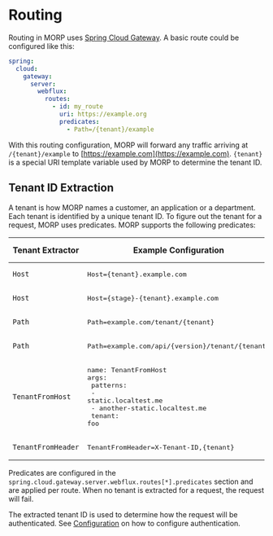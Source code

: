 # Routing

Routing in MORP uses [Spring Cloud Gateway](https://docs.spring.io/spring-cloud-gateway/docs/current/reference/html/). A
basic route could be configured like this:

```yaml
spring:
  cloud:
    gateway:
      server:
        webflux:
          routes:
            - id: my_route
              uri: https://example.org
              predicates:
                - Path=/{tenant}/example
```

With this routing configuration, MORP will forward any traffic arriving at `/{tenant}/example` to
[https://example.com](https://example.com). `{tenant}` is a special URI template variable used by MORP to determine the
tenant ID.

## Tenant ID Extraction

A tenant is how MORP names a customer, an application or a department. Each tenant is identified by a unique tenant ID.
To figure out the tenant for a request, MORP uses predicates. MORP supports the following predicates:

| Tenant Extractor   | Example Configuration                                                                                                                           | Example Request               | Example Tenant |
|--------------------|-------------------------------------------------------------------------------------------------------------------------------------------------|-------------------------------|----------------|
| `Host`             | <pre>Host={tenant}.example.com</pre>                                                                                                            | foo.example.com               | foo            |
| `Host`             | <pre>Host={stage}-{tenant}.example.com                                                                                                          | dev-foo.example.com           | foo            |
| `Path`             | <pre>Path=example.com/tenant/{tenant}</pre>                                                                                                     | example.com/tenant/foo        | foo            |
| `Path`             | <pre>Path=example.com/api/{version}/tenant/{tenant}</pre>                                                                                       | example.com/api/v1/tenant/foo | foo            |
| `TenantFromHost`   | <pre>name: TenantFromHost<br/>args:<br/>  patterns:<br/>    - static.localtest.me<br/>    - another-static.localtest.me<br/>  tenant: foo</pre> | static.example.com            | foo            |
| `TenantFromHeader` | <pre>TenantFromHeader=X-Tenant-ID,{tenant}</pre>                                                                                                | X-Tenant-ID: foo              | foo            |

Predicates are configured in the `spring.cloud.gateway.server.webflux.routes[*].predicates` section and are applied per
route. When no tenant is extracted for a request, the request will fail.

The extracted tenant ID is used to determine how the request will be authenticated. See
[Configuration](../configuration.md) on how to configure authentication.
